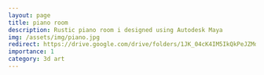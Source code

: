 ```yaml
---
layout: page
title: piano room
description: Rustic piano room i designed using Autodesk Maya
img: /assets/img/piano.jpg
redirect: https://drive.google.com/drive/folders/1JK_04cK4IM5IkQkPeJZMdd_N7s3iKuwj?usp=sharing
importance: 1
category: 3d art
---
```

